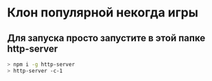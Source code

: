 # Клон популярной некогда игры

## Для запуска просто запустите в этой папке http-server

```bash
> npm i -g http-server
> http-server -c-1
```